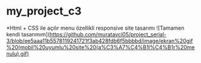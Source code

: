 # my_project_c3
*Html + CSS ile açılır menu özellikli responsive site tasarımı
![Tamamen kendi tasarımım](https://github.com/muratavci05/project_serial-3/blob/ee5aaa11b5578119241721f3ab428fdb6f5bbbbd/image/ekran%20gif%20(mobil%20uyumlu%20site%20(a%C3%A7%C4%B1l%C4%B1r%20menulu).gif)
